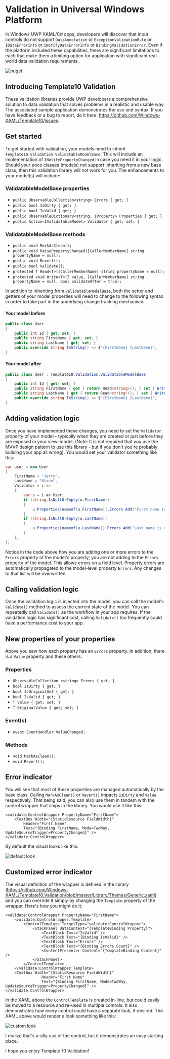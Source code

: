# Validation in Universal Windows Platform

In Windows UWP XAML/C# apps, developers will discover that input controls do not support `DataAnnotation` or `ExceptionValidationRule` or `IDataErrorInfo` or `INotifyDataErrorInfo` or `BindingValidationError`. Even if the platform included these capabilities, there are significant limitations to each that make them a limiting option for application with significant real-world data validation requirements.

![nuget](https://github.com/Windows-XAML/Template10.Validation/raw/master/Assets/Nuget.png)

## Introducing Template10 Validation

These validation libraries provide UWP developers a comprehensive solution to data validation that solves problems in a realistic and usable way. The associated sample application demonstrates the use and syntax. If you have feedback or a bug to report, do it here: https://github.com/Windows-XAML/Template10/issues. 

## Get started

To get started with validation, your models need to inherit `Template10.Validation.ValidatableModelBase`. This will include an implementation of `INotifyPropertyChanged` in case you need it in your logic. Should your poco classes (models) not support inheriting from a new base class, then this validation library will not work for you. The enhancements to your model(s) will include:

### ValidatableModelBase properties

* `public ObservableCollection<string> Errors { get; }`
* `public bool IsDirty { get; }`
* `public bool IsValid { get; }`
* `public ObservableDictionary<string, IProperty> Properties { get; }`
* `public Action<IValidatableModel> Validator { get; set; }`

### ValidatableModelBase methods

* `public void MarkAsClean();`
* `public void RaisePropertyChanged([CallerMemberName] string propertyName = null);`
* `public void Revert();`
* `public bool Validate();`
* `protected T Read<T>([CallerMemberName] string propertyName = null);`
* `protected void Write<T>(T value, [CallerMemberName] string propertyName = null, bool validateAfter = true);`

In addition to inheriting from `ValidatableModelBase`, both the setter and getters of your model properties will need to change to the following syntax in order to take part in the underlying change tracking mechanism.

#### Your model before

```csharp
public class User 
{
    public int Id { get; set; }
    public string FirstName { get; set; }
    public string LastName { get; set; }
    public override string ToString() => $"{FirstName} {LastName}";
}
```

#### Your model after

```csharp
public class User : Template10.Validation.ValidatableModelBase
{
    public int Id { get; set; }
    public string FirstName { get { return Read<string>(); } set { Write(value); } }
    public string LastName { get { return Read<string>(); } set { Write(value); } }
    public override string ToString() => $"{FirstName} {LastName}";
}
```

## Adding validation logic

Once you have implemented these changes, you need to set the `Validator` property of your model - typically when they are created or just before they are exposed in your view-model. (Note: It is not required that you use the MVVP design pattern to use this library - but if you don't you're probably building your app all wrong). You would set your validator something like this:

```csharp
var user = new User
{
    FirstName = "Jerry",
    LastName = "Nixon",
    Validator = i =>
    {
        var u = i as User;
        if (string.IsNullOrEmpty(u.FirstName))
        {
            u.Properties[nameof(u.FirstName)].Errors.Add("First name is required");
        }
        if (string.IsNullOrEmpty(u.LastName))
        {
            u.Properties[nameof(u.LastName)].Errors.Add("Last name is required");
        }
    },
};
```

Notice in the code above how you are adding one or more errors to the `Errors` property of the model's property; you are not adding to the `Errors` property of the model. This allows errors on a field level. Property errors are automatically propagated to the model-level property `Errors`. Any changes to that list will be overwritten.

## Calling validation logic

Once the validation logic is injected into the model, you can call the model's `Validate()` method to assess the current state of the model. You can repeatedly call `Validate()` as the workflow in your app requires. If the validation logic has significant cost, calling `Validate()` too frequently could have a performance cost to your app. 

## New properties of your properties

Above you saw how each property has an `Errors` property. In addition, there is a `Value` property and these others:

### Properties

* `ObservableCollection <string> Errors { get; }`
* `bool IsDirty { get; }`
* `bool IsOriginalSet { get; }`
* `bool IsValid { get; }`
* `T Value { get; set; }`
* `T OriginalValue { get; set; }`

### Event(s)

* `event EventHandler ValueChanged;`

### Methods

* `void MarkAsClean();`
* `void Revert();`

## Error indicator

You will see that most of these properties are managed automatically by the base class. Calling `MarkAsClean()` or `Revert()` impacts `IsDirty` and `Value` respectively. That being said, you can also use them in tandem with the control wrapper that ships in the library. You would use it like this:

```xaml
<validate:ControlWrapper PropertyName="FirstName">
    <TextBox Width="{StaticResource FieldWidth}"
        Header="First Name"
        Text="{Binding FirstName, Mode=TwoWay, UpdateSourceTrigger=PropertyChanged}" />
</validate:ControlWrapper>
```

By default the visual looks like this:

![default look](https://github.com/Windows-XAML/Template10.Validation/raw/master/Assets/DefaultLook.png)

## Customized error indicator

The visual definition of the wrapper is defined in the library (https://github.com/Windows-XAML/Template10.Validation/blob/master/Library/Themes/Generic.xaml) and you can override it simply by changing the `Template` property of the wrapper. Here's how you might do it:

```xaml
<validate:ControlWrapper PropertyName="FirstName">
    <validate:ControlWrapper.Template>
        <ControlTemplate TargetType="validate:ControlWrapper">
            <StackPanel DataContext="{TemplateBinding Property}">
                <TextBlock Text="IsValid" />
                <TextBlock Text="{Binding IsValid}" />
                <TextBlock Text="Errors" />
                <TextBlock Text="{Binding Errors.Count}" />
                <ContentPresenter Content="{TemplateBinding Content}" />
            </StackPanel>
        </ControlTemplate>
    </validate:ControlWrapper.Template>
    <TextBox Width="{StaticResource FieldWidth}"
                Header="First Name"
                Text="{Binding FirstName, Mode=TwoWay, UpdateSourceTrigger=PropertyChanged}" />
</validate:ControlWrapper>
```

In the XAML above the `ControlTemplate` is created in-line, but could easily be moved to a resource and re-used in multiple controls. It also demonstrates how every control *could* have a separate look, if desired. The XAML above would render a look something like this: 

![custom look](https://github.com/Windows-XAML/Template10.Validation/raw/master/Assets/CustomLook.png)

I realize that's a silly use of the control, but it demonstrates an easy starting place.

I hope you enjoy Template 10 Validation!
